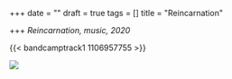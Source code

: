 +++
date = ""
draft = true
tags = []
title = "Reincarnation"

+++
_Reincarnation, music, 2020_

{{< bandcamptrack1 1106957755 >}}

![](/uploads/untitled-2.jpg)